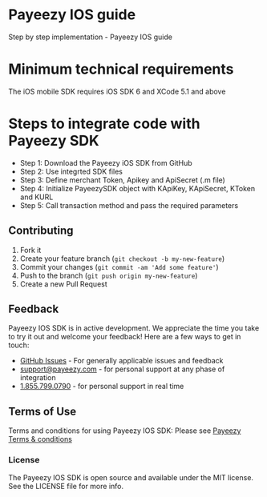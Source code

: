 # Payeezy IOS guide

Step by step implementation - Payeezy IOS guide 

# Minimum technical requirements
The iOS mobile SDK requires iOS SDK 6 and XCode 5.1 and above

# Steps to integrate code with Payeezy SDK
* Step 1: Download the Payeezy iOS SDK from GitHub
* Step 2: Use integrted SDK files 
* Step 3: Define merchant Token, Apikey and ApiSecret (.m file)
* Step 4: Initialize PayeezySDK object with KApiKey, KApiSecret, KToken and KURL 
* Step 5: Call transaction method and pass the required parameters

## Contributing

1. Fork it 
2. Create your feature branch (`git checkout -b my-new-feature`)
3. Commit your changes (`git commit -am 'Add some feature'`)
4. Push to the branch (`git push origin my-new-feature`)
5. Create a new Pull Request  


## Feedback

Payeezy IOS SDK is in active development. We appreciate the time you take to try it out and welcome your feedback!
Here are a few ways to get in touch:
* [GitHub Issues](https://github.com/payeezy/payeezy/issues) - For generally applicable issues and feedback
* support@payeezy.com - for personal support at any phase of integration
* [1.855.799.0790](tel:+18557990790)  - for personal support in real time 

## Terms of Use

Terms and conditions for using Payeezy IOS SDK: Please see [Payeezy Terms & conditions](https://developer.payeezy.com/terms-use)
 
### License
The Payeezy IOS SDK is open source and available under the MIT license. See the LICENSE file for more info.
